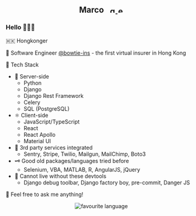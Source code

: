 <h2 align="center">
  <span>
     Marco &nbsp;
  </span>

  <a href="https://github.com/marcolcl">
    <img src="https://cdn.jsdelivr.net/npm/simple-icons@3.0.1/icons/github.svg" alt="github" height="16" width="16" />
  </a>
  
  <a href="mailto:marco.lui@bowtie.com.hk">
    <img src="https://cdn.jsdelivr.net/npm/simple-icons@3.0.1/icons/mail-dot-ru.svg" alt="email" height="16" width="16" />
  </a>
</h2>


### Hello 🧑🏼‍💻

🇭🇰 Hongkonger

🔭 Software Engineer [@bowtie-ins](https://github.com/bowtie-ins) - the first virtual insurer in Hong Kong

📝 Tech Stack
- 🐍 Server-side
  - Python
  - Django
  - Django Rest Framework
  - Celery
  - SQL (PostgreSQL)
- ⚛️ Client-side
  - JavaScript/TypeScript
  - React
  - React Apollo
  - Material UI
- 🔌 3rd party services integrated
  - Sentry, Stripe, Twilio, Mailgun, MailChimp, Boto3
- 🗝️ Good old packages/languages tried before
  - Selenium, VBA, MATLAB, R, AngularJS, jQuery
- 🧰 Cannot live without these devtools
  - Django debug toolbar, Django factory boy, pre-commit, Danger JS

💬 Feel free to ask me anything!


<p align="center">
  <!-- <img
    alt="marco's github stats"
    src="https://github-readme-stats.vercel.app/api?username=marcolcl&show_icons=true&hide_border=true&count_private=true&include_all_commits=true&hide=stars,prs,contribs"
  /> -->
  <img
    alt="favourite language"
    src="https://github-readme-stats.vercel.app/api/top-langs/?username=marcolcl&layout=compact&hide_border=true&hide_title=true"
  />
</div>


<!--
**marcolcl/marcolcl** is a ✨ _special_ ✨ repository because its `README.md` (this file) appears on your GitHub profile.

Here are some ideas to get you started:

- 🔭 I’m currently working on ...
- 🌱 I’m currently learning ...
- 👯 I’m looking to collaborate on ...
- 🤔 I’m looking for help with ...
- 💬 Ask me about ...
- 📫 How to reach me: ...
- 😄 Pronouns: ...
- ⚡ Fun fact: ...
-->
